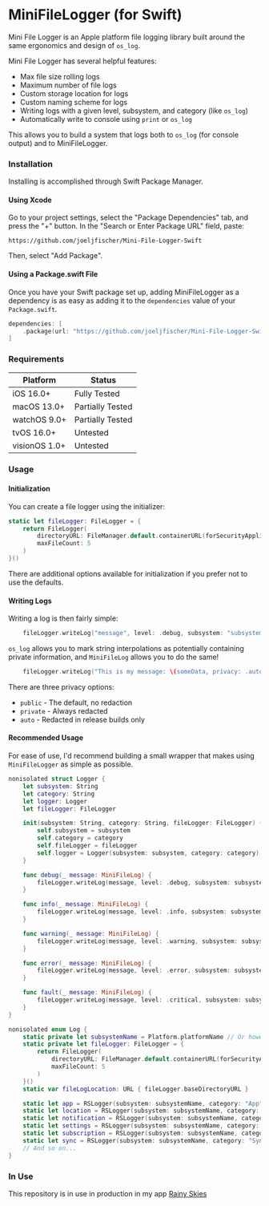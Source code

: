 # MiniFileLogger (for Swift)
Mini File Logger is an Apple platform file logging library built around the same ergonomics and design of `os_log`.

Mini File Logger has several helpful features:
* Max file size rolling logs
* Maximum number of file logs
* Custom storage location for logs
* Custom naming scheme for logs
* Writing logs with a given level, subsystem, and category (like `os_log`)
* Automatically write to console using `print` or `os_log`

This allows you to build a system that logs both to `os_log` (for console output) and to MiniFileLogger.

### Installation
Installing is accomplished through Swift Package Manager.

#### Using Xcode
Go to your project settings, select the "Package Dependencies" tab, and press the "+" button. In the "Search or Enter Package URL" field, paste:

```
https://github.com/joeljfischer/Mini-File-Logger-Swift
```

Then, select "Add Package".

#### Using a Package.swift File
Once you have your Swift package set up, adding MiniFileLogger as a dependency is as easy as adding it to the `dependencies` value of your `Package.swift`.

```swift
dependencies: [
    .package(url: "https://github.com/joeljfischer/Mini-File-Logger-Swift", .upToNextMajor(from: "0.0.0"))
]
```

### Requirements
| Platform                                             | Status                   |
| ---------------------------------------------------- | ------------------------ |
| iOS 16.0+                                            | Fully Tested             |
| macOS 13.0+                                          | Partially Tested         |
| watchOS 9.0+                                         | Partially Tested         |
| tvOS 16.0+                                           | Untested                 |
| visionOS 1.0+                                        | Untested                 |

### Usage
#### Initialization
You can create a file logger using the initializer:

```swift
static let fileLogger: FileLogger = {
    return FileLogger(
        directoryURL: FileManager.default.containerURL(forSecurityApplicationGroupIdentifier: "my.company.containerid")!.appending(component: "logs"),
        maxFileCount: 5
    )
}()
```

There are additional options available for initialization if you prefer not to use the defaults.

#### Writing Logs
Writing a log is then fairly simple:

```swift
    fileLogger.writeLog("message", level: .debug, subsystem: "subsystem", category: "category")
```

`os_log` allows you to mark string interpolations as potentially containing private information, and `MiniFileLog` allows you to do the same!

```swift
    fileLogger.writeLog("This is my message: \(someData, privacy: .auto)", level: .debug, subsystem: "subsystem", category: "category")
```

There are three privacy options:
* `public` - The default, no redaction
* `private` - Always redacted
* `auto` - Redacted in release builds only

#### Recommended Usage
For ease of use, I'd recommend building a small wrapper that makes using `MiniFileLogger` as simple as possible.

```swift
nonisolated struct Logger {
    let subsystem: String
    let category: String
    let logger: Logger
    let fileLogger: FileLogger

    init(subsystem: String, category: String, fileLogger: FileLogger) {
        self.subsystem = subsystem
        self.category = category
        self.fileLogger = fileLogger
        self.logger = Logger(subsystem: subsystem, category: category)
    }

    func debug(_ message: MiniFileLog) {
        fileLogger.writeLog(message, level: .debug, subsystem: subsystem, category: category)
    }

    func info(_ message: MiniFileLog) {
        fileLogger.writeLog(message, level: .info, subsystem: subsystem, category: category)
    }

    func warning(_ message: MiniFileLog) {
        fileLogger.writeLog(message, level: .warning, subsystem: subsystem, category: category)
    }

    func error(_ message: MiniFileLog) {
        fileLogger.writeLog(message, level: .error, subsystem: subsystem, category: category)
    }

    func fault(_ message: MiniFileLog) {
        fileLogger.writeLog(message, level: .critical, subsystem: subsystem, category: category)
    }
}

nonisolated enum Log {
    static private let subsystemName = Platform.platformName // Or however you want to divide up subsystems.
    static private let fileLogger: FileLogger = {
        return FileLogger(
            directoryURL: FileManager.default.containerURL(forSecurityApplicationGroupIdentifier: SharedConstants.appGroupIdentifier)!.appending(component: "logs"),
            maxFileCount: 5
        )
    }()
    static var fileLogLocation: URL { fileLogger.baseDirectoryURL }

    static let app = RSLogger(subsystem: subsystemName, category: "App", fileLogger: fileLogger)
    static let location = RSLogger(subsystem: subsystemName, category: "Location", fileLogger: fileLogger)
    static let notification = RSLogger(subsystem: subsystemName, category: "Notification", fileLogger: fileLogger)
    static let settings = RSLogger(subsystem: subsystemName, category: "Settings", fileLogger: fileLogger)
    static let subscription = RSLogger(subsystem: subsystemName, category: "Subscription", fileLogger: fileLogger)
    static let sync = RSLogger(subsystem: subsystemName, category: "Sync", fileLogger: fileLogger)
    // And so on...
}
```

### In Use
This repository is in use in production in my app [Rainy Skies](https://apps.apple.com/us/app/rainy-skies/id1637453069)
